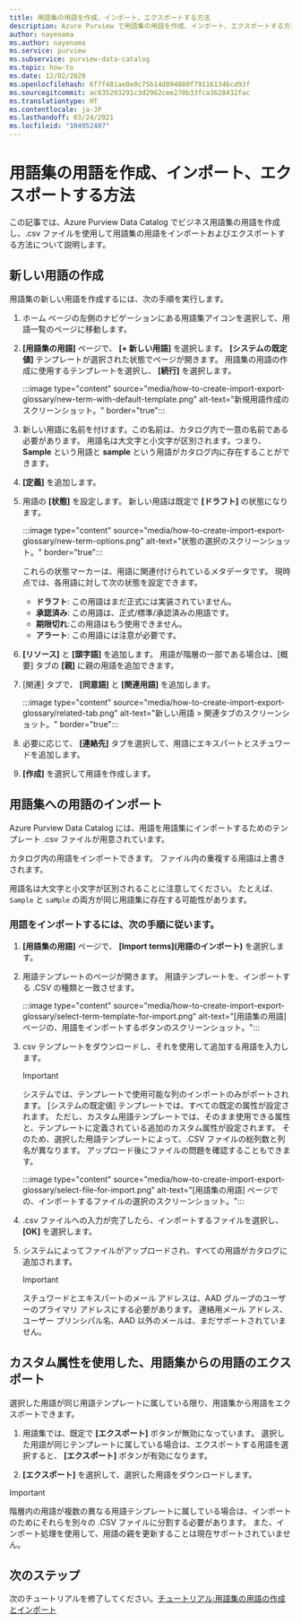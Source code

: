 ```yaml
---
title: 用語集の用語を作成、インポート、エクスポートする方法
description: Azure Purview で用語集の用語を作成、インポート、エクスポートする方法について説明します。
author: nayenama
ms.author: nayenama
ms.service: purview
ms.subservice: purview-data-catalog
ms.topic: how-to
ms.date: 12/02/2020
ms.openlocfilehash: 6f7f481ae0e0c75b14d894080f791161346cd93f
ms.sourcegitcommit: ac035293291c3d2962cee270b33fca3628432fac
ms.translationtype: HT
ms.contentlocale: ja-JP
ms.lasthandoff: 03/24/2021
ms.locfileid: "104952407"
---
```

# <a name="how-to-create-import-and-export-glossary-terms"></a>用語集の用語を作成、インポート、エクスポートする方法

この記事では、Azure Purview Data Catalog でビジネス用語集の用語を作成し、.csv ファイルを使用して用語集の用語をインポートおよびエクスポートする方法について説明します。

## <a name="create-a-new-term"></a>新しい用語の作成

用語集の新しい用語を作成するには、次の手順を実行します。

1. ホーム ページの左側のナビゲーションにある用語集アイコンを選択して、用語一覧のページに移動します。

2. **[用語集の用語]** ページで、 **[+ 新しい用語]** を選択します。 **[システムの既定値]** テンプレートが選択された状態でページが開きます。 用語集の用語の作成に使用するテンプレートを選択し、 **[続行]** を選択します。

   :::image type="content" source="media/how-to-create-import-export-glossary/new-term-with-default-template.png" alt-text="新規用語作成のスクリーンショット。" border="true":::

3. 新しい用語に名前を付けます。この名前は、カタログ内で一意の名前である必要があります。 用語名は大文字と小文字が区別されます。つまり、**Sample** という用語と **sample** という用語がカタログ内に存在することができます。

4. **[定義]** を追加します。

5. 用語の **[状態]** を設定します。 新しい用語は既定で **[ドラフト]** の状態になります。

   :::image type="content" source="media/how-to-create-import-export-glossary/new-term-options.png" alt-text="状態の選択のスクリーンショット。" border="true":::

   これらの状態マーカーは、用語に関連付けられているメタデータです。 現時点では、各用語に対して次の状態を設定できます。

   - **ドラフト**: この用語はまだ正式には実装されていません。
   - **承認済み**: この用語は、正式/標準/承認済みの用語です。
   - **期限切れ**:この用語はもう使用できません。
   - **アラート**: この用語には注意が必要です。

6. **[リソース]** と **[頭字語]** を追加します。 用語が階層の一部である場合は、[概要] タブの **[親]** に親の用語を追加できます。

7. [関連] タブで、 **[同意語]** と **[関連用語]** を追加します。

   :::image type="content" source="media/how-to-create-import-export-glossary/related-tab.png" alt-text="新しい用語 > 関連タブのスクリーンショット。" border="true":::

8. 必要に応じて、 **[連絡先]** タブを選択して、用語にエキスパートとスチュワードを追加します。

9. **[作成]** を選択して用語を作成します。

## <a name="import-terms-into-the-glossary"></a>用語集への用語のインポート

Azure Purview Data Catalog には、用語を用語集にインポートするためのテンプレート .csv ファイルが用意されています。

カタログ内の用語をインポートできます。 ファイル内の重複する用語は上書きされます。

用語名は大文字と小文字が区別されることに注意してください。 たとえば、`Sample` と `saMple` の両方が同じ用語集に存在する可能性があります。

### <a name="to-import-terms-follow-these-steps"></a>用語をインポートするには、次の手順に従います。

1. **[用語集の用語]** ページで、 **[Import terms]\(用語のインポート\)** を選択します。

2. 用語テンプレートのページが開きます。 用語テンプレートを、インポートする .CSV の種類と一致させます。

   :::image type="content" source="media/how-to-create-import-export-glossary/select-term-template-for-import.png" alt-text="[用語集の用語] ページの、用語をインポートするボタンのスクリーンショット。":::

3. csv テンプレートをダウンロードし、それを使用して追加する用語を入力します。

   > [!Important]
   > システムでは、テンプレートで使用可能な列のインポートのみがポートされます。 [システムの既定値] テンプレートでは、すべての既定の属性が設定されます。
   > ただし、カスタム用語テンプレートでは、そのまま使用できる属性と、テンプレートに定義されている追加のカスタム属性が設定されます。 そのため、選択した用語テンプレートによって、.CSV ファイルの総列数と列名が異なります。 アップロード後にファイルの問題を確認することもできます。

   :::image type="content" source="media/how-to-create-import-export-glossary/select-file-for-import.png" alt-text="[用語集の用語] ページでの、インポートするファイルの選択のスクリーンショット。":::

4. .csv ファイルへの入力が完了したら、インポートするファイルを選択し、 **[OK]** を選択します。

5. システムによってファイルがアップロードされ、すべての用語がカタログに追加されます。
 
   > [!Important]
   > スチュワードとエキスパートのメール アドレスは、AAD グループのユーザーのプライマリ アドレスにする必要があります。 連絡用メール アドレス、ユーザー プリンシパル名、AAD 以外のメールは、まだサポートされていません。 

## <a name="export-terms-from-glossary-with-custom-attributes"></a>カスタム属性を使用した、用語集からの用語のエクスポート

選択した用語が同じ用語テンプレートに属している限り、用語集から用語をエクスポートできます。

1. 用語集では、既定で **[エクスポート]** ボタンが無効になっています。 選択した用語が同じテンプレートに属している場合は、エクスポートする用語を選択すると、 **[エクスポート]** ボタンが有効になります。

2. **[エクスポート]** を選択して、選択した用語をダウンロードします。

 > [!Important]
   > 階層内の用語が複数の異なる用語テンプレートに属している場合は、インポートのためにそれらを別々の .CSV ファイルに分割する必要があります。 また、インポート処理を使用して、用語の親を更新することは現在サポートされていません。


## <a name="next-steps"></a>次のステップ

次のチュートリアルを修了してください。[チュートリアル:用語集の用語の作成とインポート](tutorial-import-create-glossary-terms.md)
